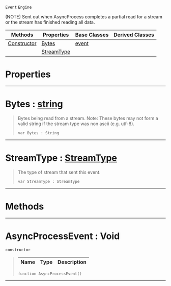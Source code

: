  `Event` `Engine`



(NOTE) Sent out when AsyncProcess completes a partial read for a stream or the stream has finished reading all data.

|Methods|Properties|Base Classes|Derived Classes|
|---|---|---|---|
|[ Constructor](https://github.com/PlasmaEngine/PlasmaDocs/tree/master/docs/C%2B%2B/code_reference/class_reference/asyncprocessevent.markdown#asyncprocessevent-void)|[ Bytes](https://github.com/PlasmaEngine/PlasmaDocs/tree/master/docs/C%2B%2B/code_reference/class_reference/asyncprocessevent.markdown#bytes-plasma-engine-docume)|[event](https://github.com/PlasmaEngine/PlasmaDocs/tree/master/docs/C%2B%2B/code_reference/class_reference/event.markdown)| |
| |[ StreamType](https://github.com/PlasmaEngine/PlasmaDocs/tree/master/docs/C%2B%2B/code_reference/class_reference/asyncprocessevent.markdown#streamtype-plasma-engine-d)| | |


 #  Properties


---  
 #  Bytes : [string](https://github.com/PlasmaEngine/PlasmaDocs/tree/master/docs/C%2B%2B/code_reference/lightning_base_types/string.markdown)

> Bytes being read from a stream. Note: These bytes may not form a valid string if the stream type was non ascii (e.g. utf-8).
> ``` lang=cpp, name=Lightning
> var Bytes : String


---  
 #  StreamType : [StreamType](https://github.com/PlasmaEngine/PlasmaDocs/tree/master/docs/C%2B%2B/code_reference/enum_reference.markdown#streamtype)

> The type of stream that sent this event.
> ``` lang=cpp, name=Lightning
> var StreamType : StreamType


---  
 #  Methods


---  
 #  AsyncProcessEvent : Void

 `constructor`

> 
> |Name|Type|Description|
> |---|---|---|
> ``` lang=cpp, name=Lightning
> function AsyncProcessEvent()
> ``` 


---  
 

 